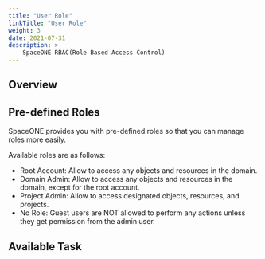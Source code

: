 ```yaml
---
title: "User Role"
linkTitle: "User Role"
weight: 3
date: 2021-07-31
description: >
    SpaceONE RBAC(Role Based Access Control)
---
```


## Overview


## Pre-defined Roles

SpaceONE provides you with pre-defined roles so that you can manage roles more easily.

Available roles are as follows:

* Root Account: Allow to access any objects and resources in the domain. 
* Domain Admin: Allow to access any objects and resources in the domain, except for the root account.
* Project Admin: Allow to access designated objects, resources, and projects.
* No Role: Guest users are NOT allowed to perform any actions unless they get permission from the admin user.






## Available Task 



